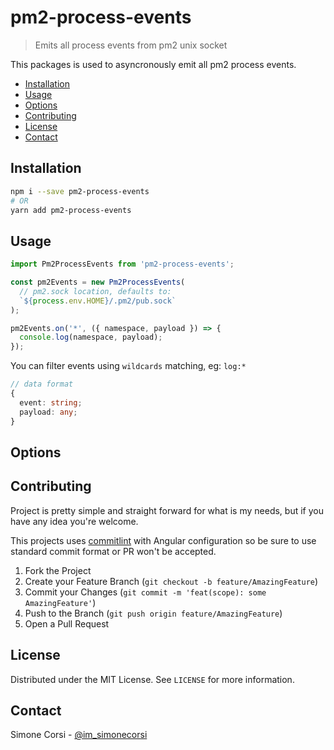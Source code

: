 # pm2-process-events

> Emits all process events from pm2 unix socket

This packages is used to asyncronously emit all pm2 process events.

<!-- toc -->

- [Installation](#installation)
- [Usage](#usage)
- [Options](#options)
- [Contributing](#contributing)
- [License](#license)
- [Contact](#contact)

<!-- tocstop -->

## Installation

```sh
npm i --save pm2-process-events
# OR
yarn add pm2-process-events
```

<!-- USAGE EXAMPLES -->

## Usage

```js
import Pm2ProcessEvents from 'pm2-process-events';

const pm2Events = new Pm2ProcessEvents(
  // pm2.sock location, defaults to:
  `${process.env.HOME}/.pm2/pub.sock`
);

pm2Events.on('*', ({ namespace, payload }) => {
  console.log(namespace, payload);
});
```

You can filter events using `wildcards` matching, eg: `log:*`

```ts
// data format
{
  event: string;
  payload: any;
}
```

## Options

<!-- CONTRIBUTING -->

## Contributing

Project is pretty simple and straight forward for what is my needs, but if you have any idea you're welcome.

This projects uses [commitlint](https://commitlint.js.org/) with Angular configuration so be sure to use standard commit format or PR won't be accepted.

1. Fork the Project
2. Create your Feature Branch (`git checkout -b feature/AmazingFeature`)
3. Commit your Changes (`git commit -m 'feat(scope): some AmazingFeature'`)
4. Push to the Branch (`git push origin feature/AmazingFeature`)
5. Open a Pull Request

<!-- LICENSE -->

## License

Distributed under the MIT License. See `LICENSE` for more information.

<!-- CONTACT -->

## Contact

Simone Corsi - [@im_simonecorsi](https://twitter.com/im_simonecorsi)
